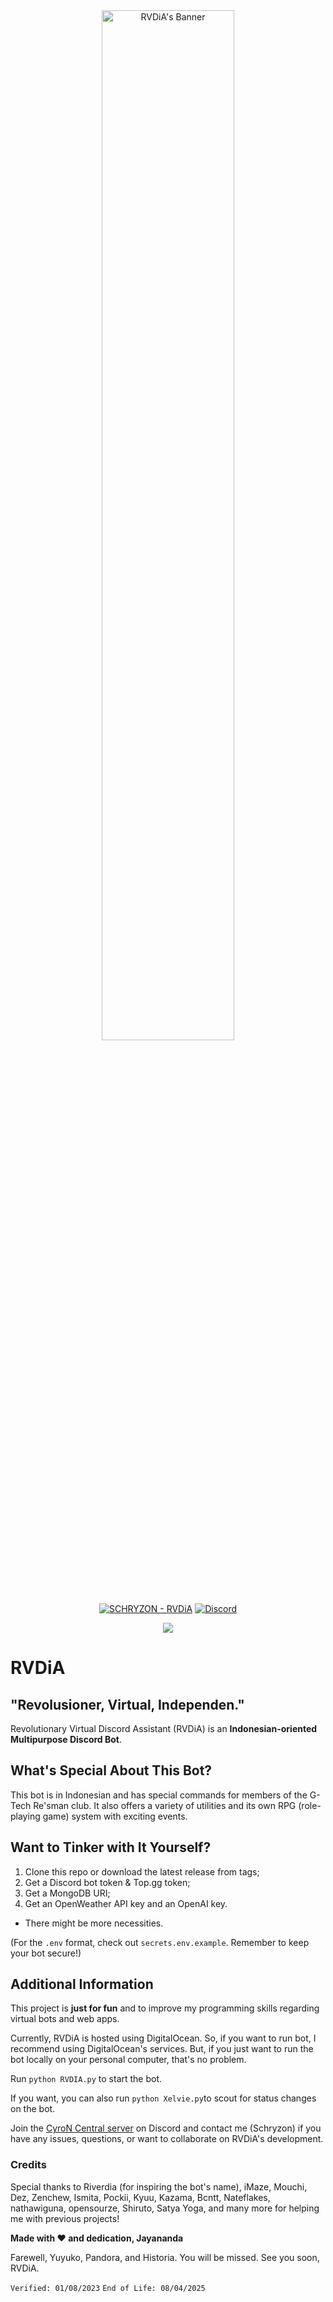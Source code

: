 <div align="center">
  <img src="https://repository-images.githubusercontent.com/610636239/51177a45-e951-42e4-bb6d-128c0bb39d5f" alt="RVDiA's Banner" width="65%" height="65%">
</div>

<p align="center">
  <a href="https://discord.com/api/oauth2/authorize?client_id=957471338577166417&permissions=1514446056561&scope=bot%20applications.commands">
  <img src="https://img.shields.io/badge/SCHRYZON-RVDIA-ff4df0?style=for-the-badge&logo=python&logoColor=yellow" alt="SCHRYZON - RVDiA"></a>
  <a href="https://discord.gg/QqWCnk6zxw"><img alt="Discord" src="https://img.shields.io/discord/877009215271604275?style=for-the-badge"></a>
</p>

<p align ="center">
  <a href="https://top.gg/bot/957471338577166417">
    <img src="https://top.gg/api/widget/957471338577166417.svg">
  </a>
</p>

# RVDiA
## "Revolusioner, Virtual, Independen."
Revolutionary Virtual Discord Assistant (RVDiA) is an **Indonesian-oriented Multipurpose Discord Bot**.

## What's Special About This Bot?
This bot is in Indonesian and has special commands for members of the G-Tech Re'sman club. It also offers a variety of utilities and its own RPG (role-playing game) system with exciting events.

## Want to Tinker with It Yourself?
1. Clone this repo or download the latest release from tags;
2. Get a Discord bot token & Top.gg token;
3. Get a MongoDB URI;
4. Get an OpenWeather API key and an OpenAI key.
* There might be more necessities.

(For the `.env` format, check out `secrets.env.example`. Remember to keep your bot secure!)

## Additional Information
This project is __just for fun__ and to improve my programming skills regarding virtual bots and web apps.

Currently, RVDiA is hosted using DigitalOcean. So, if you want to run bot, I recommend using DigitalOcean's services. But, if you just want to run the bot locally on your personal computer, that's no problem.

Run `python RVDIA.py` to start the bot.

If you want, you can also run `python Xelvie.py`to scout for status changes on the bot.

Join the [CyroN Central server](https://discord.gg/QqWCnk6zxw) on Discord and contact me (Schryzon) if you have any issues, questions, or want to collaborate on RVDiA's development.

### Credits
Special thanks to Riverdia (for inspiring the bot's name), iMaze, Mouchi, Dez, Zenchew, Ismita, Pockii, Kyuu, Kazama, Bcntt, Nateflakes, nathawiguna, opensourze, Shiruto, Satya Yoga, and many more for helping me with previous projects!

**Made with ❤️ and dedication, Jayananda**

Farewell, Yuyuko, Pandora, and Historia. You will be missed.
See you soon, RVDiA.

`Verified: 01/08/2023`
`End of Life: 08/04/2025`